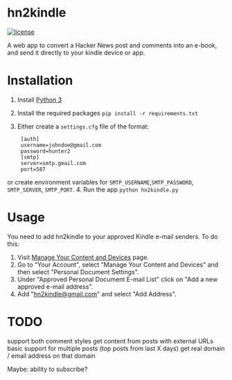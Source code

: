hn2kindle 
=============
[![license](https://img.shields.io/github/license/mashape/apistatus.svg)](https://opensource.org/licenses/MIT)

A web app to convert a Hacker News post and comments into an e-book, and send it directly to your kindle device or app.

Installation
============
1. Install [Python 3](https://www.python.org/downloads)
2. Install the required packages `pip install -r requirements.txt`
3. Either create a `settings.cfg` file of the format:

        [auth]
        username=johndoe@gmail.com
        password=hunter2
        [smtp]
        server=smtp.gmail.com
        port=587
or create environment variables for `SMTP_USERNAME`,`SMTP_PASSWORD`, `SMTP_SERVER`, `SMTP_PORT`.
4. Run the app `python hn2kindle.py`

Usage
=====
You need to add hn2kindle to your approved Kindle e-mail senders. To do this:

1. Visit [Manage Your Content and Devices](http://www.amazon.com/manageyourkindle) page.
2. Go to "Your Account", select "Manage Your Content and Devices" and then select "Personal Document Settings".
3. Under "Approved Personal Document E-mail List" click on "Add a new approved e-mail address".
4. Add "hn2kindle@gmail.com" and select "Add Address".

TODO
============
support both comment styles
get content from posts with external URLs
basic support for multiple posts (top posts from last X days)
get real domain / email address on that domain

Maybe: ability to subscribe?
